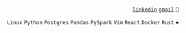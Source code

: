 <div align="right">

[```linkedin```](https://www.linkedin.com/in/sergencepoglu/)
[```gmail```](mailto:dev.csgn@gmail.com)
``` 🤙 ```


```Linux```   ```Python```   ```Postgres```     ```Pandas```   ```PySpark```    ```Vim```    ```React```    ```Docker```   ```Rust``` ``` ❤️ ```
